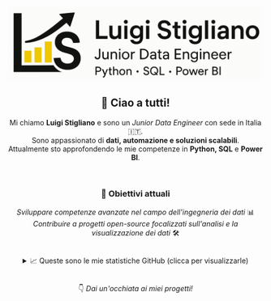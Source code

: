 ![Header Banner](assets/github-header.png)

<div align="center">

## 👋 Ciao a tutti!

Mi chiamo **Luigi Stigliano** e sono un _Junior Data Engineer_ con sede in Italia 🇮🇹.  
Sono appassionato di **dati, automazione e soluzioni scalabili**.  
Attualmente sto approfondendo le mie competenze in **Python, SQL** e **Power BI**.

<br>

### 🎯 Obiettivi attuali

_Sviluppare competenze avanzate nel campo dell'ingegneria dei dati_ 📊  
_Contribuire a progetti open-source focalizzati sull'analisi e la visualizzazione dei dati_ 🛠️  

<br>

<details>
<summary>📈 Queste sono le mie statistiche GitHub (clicca per visualizzarle)</summary><br>

[![Luigi's GitHub stats](https://github-readme-stats.vercel.app/api?username=luigistigliano&show_icons=true&theme=vue-dark&bg_color=1A1A1A&title_color=F2C94C&text_color=FFFFFF&icon_color=F2C94C&border_color=333333)](https://github.com/anuraghazra/github-readme-stats)

[![Top Lang](https://github-readme-stats.vercel.app/api/top-langs/?username=luigistigliano&layout=compact&theme=vue-dark&bg_color=1A1A1A&title_color=F2C94C&text_color=FFFFFF&border_color=333333&langs_count=6)](https://github.com/anuraghazra/github-readme-stats)

</details>

<br>

👇 _Dai un'occhiata ai miei progetti!_

</div>
